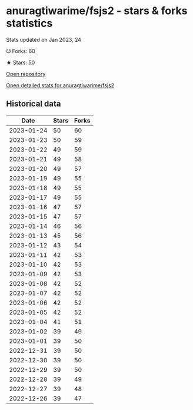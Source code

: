 # anuragtiwarime/fsjs2 - stars & forks statistics

Stats updated on Jan 2023, 24

☋ Forks: 60

★ Stars: 50

[Open repository](https://github.com/anuragtiwarime/fsjs2)

[Open detailed stats for anuragtiwarime/fsjs2](https://reviewgithub.com/rep/anuragtiwarime/fsjs2)

## Historical data
| Date | Stars | Forks |
|------|-------|-------|
| 2023-01-24 | 50 | 60 | 
| 2023-01-23 | 50 | 59 | 
| 2023-01-22 | 49 | 59 | 
| 2023-01-21 | 49 | 58 | 
| 2023-01-20 | 49 | 57 | 
| 2023-01-19 | 49 | 55 | 
| 2023-01-18 | 49 | 55 | 
| 2023-01-17 | 49 | 55 | 
| 2023-01-16 | 47 | 57 | 
| 2023-01-15 | 47 | 57 | 
| 2023-01-14 | 46 | 56 | 
| 2023-01-13 | 45 | 56 | 
| 2023-01-12 | 43 | 54 | 
| 2023-01-11 | 42 | 53 | 
| 2023-01-10 | 42 | 53 | 
| 2023-01-09 | 42 | 53 | 
| 2023-01-08 | 42 | 52 | 
| 2023-01-07 | 42 | 52 | 
| 2023-01-06 | 42 | 52 | 
| 2023-01-05 | 42 | 52 | 
| 2023-01-04 | 41 | 51 | 
| 2023-01-02 | 39 | 49 | 
| 2023-01-01 | 39 | 50 | 
| 2022-12-31 | 39 | 50 | 
| 2022-12-30 | 39 | 50 | 
| 2022-12-29 | 39 | 50 | 
| 2022-12-28 | 39 | 49 | 
| 2022-12-27 | 39 | 48 | 
| 2022-12-26 | 39 | 47 | 

